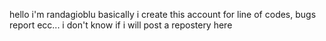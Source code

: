 hello i'm randagioblu 
basically i  create this account for line of codes, bugs report ecc...
i don't know if i  will post a repostery here 

